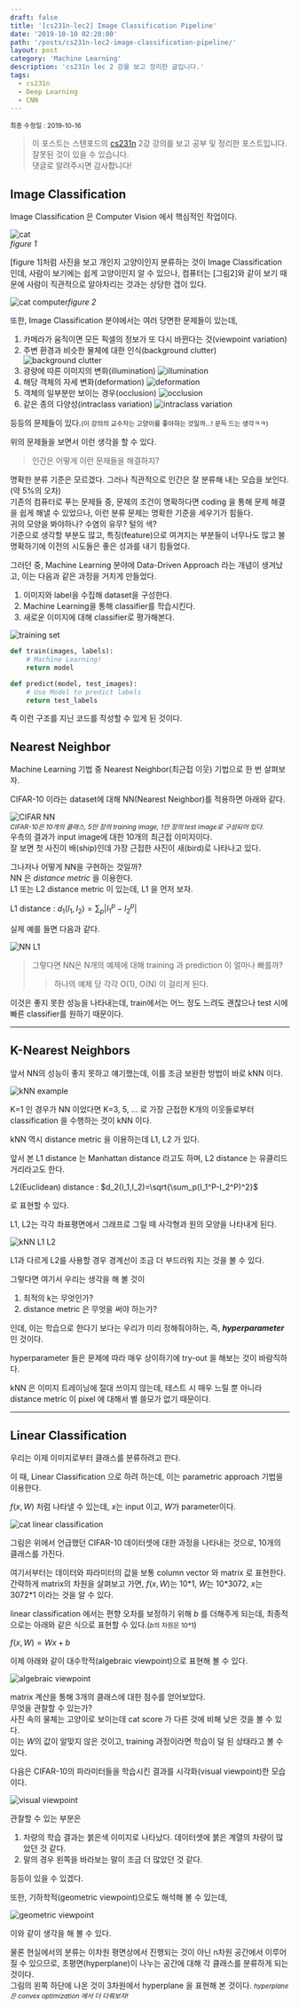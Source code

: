 ```yaml
---
draft: false
title: '[cs231n-lec2] Image Classification Pipeline'
date: '2019-10-10 02:20:00'
path: '/posts/cs231n-lec2-image-classification-pipeline/'
layout: post
category: 'Machine Learning'
description: 'cs231n lec 2 강을 보고 정리한 글입니다.'
tags:
  - cs231n
  - Deep Learning
  - CNN
---
```


<small>최종 수정일 : 2019-10-16</small>

> 이 포스트는 스탠포드의 [cs231n](http://cs231n.stanford.edu) 2강 강의를 보고 공부 및 정리한 포스트입니다.  
> 잘못된 것이 있을 수 있습니다.  
> 댓글로 알려주시면 감사합니다!

## Image Classification

Image Classification 은 Computer Vision 에서 핵심적인 작업이다.

![cat](./image1.png)  
_figure 1_

\[figure 1\]처럼 사진을 보고 개인지 고양이인지 분류하는 것이 Image Classification 인데, 사람이 보기에는 쉽게 고양이인지 알 수 있으나, 컴퓨터는 \[그림2\]와 같이 보기 때문에 사람이 직관적으로 알아차리는 것과는 상당한 갭이 있다.

![cat computer](./image2.png)_figure 2_

또한, Image Classification 분야에서는 여러 당면한 문제들이 있는데,

1. 카메라가 움직이면 모든 픽셀의 정보가 또 다시 바뀐다는 것(viewpoint variation)
2. 주변 환경과 비슷한 물체에 대한 인식(background clutter)
   ![background clutter](./image3.png)
3. 광량에 따른 이미지의 변화(illumination)
   ![illumination](./image4.png)
4. 해당 객체의 자세 변화(deformation)
   ![deformation](./image5.png)
5. 객체의 일부분만 보이는 경우(occlusion)
   ![occlusion](./image6.png)
6. 같은 종의 다양성(intraclass variation)
   ![intraclass variation](./image7.png)

등등의 문제들이 있다.<small>(이 강의의 교수자는 고양이를 좋아하는 것일까...! 문득 드는 생각ㅋㅋ)</small>

위의 문제들을 보면서 이런 생각을 할 수 있다.

> 인간은 어떻게 이런 문제들을 해결하지?

명확한 분류 기준은 모르겠다. 그러나 직관적으로 인간은 잘 분류해 내는 모습을 보인다.(약 5%의 오차)  
기존의 컴퓨터로 푸는 문제들 중, 문제의 조건이 명확하다면 coding 을 통해 문제 해결을 쉽게 해낼 수 있었으나, 이런 분류 문제는 명확한 기준을 세우기가 힘들다.  
귀의 모양을 봐야하나? 수염의 유무? 털의 색?  
기준으로 생각할 부분도 많고, 특징(feature)으로 여겨지는 부분들이 너무나도 많고 불명확하기에 이전의 시도들은 좋은 성과를 내기 힘들었다.

그러던 중, Machine Learning 분야에 Data-Driven Approach 라는 개념이 생겨났고, 이는 다음과 같은 과정을 거치게 만들었다.

1. 이미지와 label을 수집해 dataset을 구성한다.
2. Machine Learning을 통해 classifier를 학습시킨다.
3. 새로운 이미지에 대해 classifier로 평가해본다.

![training set](./image8.png)

```python
def train(images, labels):
    # Machine Learning!
    return model

def predict(model, test_images):
    # Use Model to predict labels
    return test_labels
```

즉 이런 구조를 지닌 코드를 작성할 수 있게 된 것이다.

## Nearest Neighbor

Machine Learning 기법 중 Nearest Neighbor(최근접 이웃) 기법으로 한 번 살펴보자.

CIFAR-10 이라는 dataset에 대해 NN(Nearest Neighbor)를 적용하면 아래와 같다.

![CIFAR NN](./image9.png)  
<small>_CIFAR-10은 10개의 클래스, 5만 장의 training image, 1만 장의 test image로 구성되어 있다._</small>  
우측의 결과가 input image에 대한 10개의 최근접 이미지이다.  
잘 보면 첫 사진이 배(ship)인데 가장 근접한 사진이 새(bird)로 나타나고 있다.

그나저나 어떻게 NN을 구현하는 것일까?  
NN 은 _distance metric_ 을 이용한다.  
L1 또는 L2 distance metric 이 있는데, L1 을 먼저 보자.

L1 distance : $d_1(I_1,I_2)=\sum_p \left| I_1^p-I_2^p \right|$

실제 예를 들면 다음과 같다.

![NN L1](./image10.png)

> 그렇다면 NN은 N개의 예제에 대해 training 과 prediction 이 얼마나 빠를까?
>
> > 하나의 예제 당 각각 O(1), O(N) 이 걸리게 된다.

이것은 좋지 못한 성능을 나타내는데, train에서는 어느 정도 느려도 괜찮으나 test 시에 빠른 classifier를 원하기 때문이다.

---

## K-Nearest Neighbors

앞서 NN의 성능이 좋지 못하고 얘기했는데, 이를 조금 보완한 방법이 바로 kNN 이다.

![kNN example](./image11.png)

K=1 인 경우가 NN 이었다면 K=3, 5, ... 로 가장 근접한 K개의 이웃들로부터 classification 을 수행하는 것이 kNN 이다.

kNN 역시 distance metric 을 이용하는데 L1, L2 가 있다.

앞서 본 L1 distance 는 Manhattan distance 라고도 하며, L2 distance 는 유클리드 거리라고도 한다.

L2(Euclidean) distance : $d_2(I_1,I_2)=\sqrt{\sum_p(I_1^P-I_2^P)^2}$

로 표현할 수 있다.

L1, L2는 각각 좌표평면에서 그래프로 그릴 때 사각형과 원의 모양을 나타내게 된다.

![kNN L1 L2](./image12.png)

L1과 다르게 L2를 사용할 경우 경계선이 조금 더 부드러워 지는 것을 볼 수 있다.

그렇다면 여기서 우리는 생각을 해 볼 것이

1. 최적의 k는 무엇인가?
2. distance metric 은 무엇을 써야 하는가?

인데, 이는 학습으로 한다기 보다는 우리가 미리 정해줘야하는, 즉, **_hyperparameter_** 인 것이다.

hyperparameter 들은 문제에 따라 매우 상이하기에 try-out 을 해보는 것이 바람직하다.

kNN 은 이미지 트레이닝에 절대 쓰이지 않는데, 테스트 시 매우 느릴 뿐 아니라 distance metric 이 pixel 에 대해서 별 쓸모가 없기 때문이다.

---

## Linear Classification

우리는 이제 이미지로부터 클래스를 분류하려고 한다.

이 때, Linear Classification 으로 하려 하는데, 이는 parametric approach 기법을 이용한다.

$f(x,W)$ 처럼 나타낼 수 있는데, $x$는 input 이고, $W$가 parameter이다.

![cat linear classification](./image13.png)

그림은 위에서 언급했던 CIFAR-10 데이터셋에 대한 과정을 나타내는 것으로, 10개의 클래스를 가진다.

여기서부터는 데이터와 파라미터의 값을 보통 column vector 와 matrix 로 표현한다.  
간략하게 matrix의 차원을 살펴보고 가면, $f(x,W)$는 10\*1, $W$는 10\*3072, $x$는 3072\*1 이라는 것을 알 수 있다.

linear classification 에서는 편향 오차를 보정하기 위해 $b$ 를 더해주게 되는데, 최종적으로는 아래와 같은 식으로 표현할 수 있다.(<small>$b$의 차원은 10\*1</small>)

$f(x,W) = Wx + b$

이제 아래와 같이 대수학적(algebraic viewpoint)으로 표현해 볼 수 있다.

![algebraic viewpoint](./image14.png)

matrix 계산을 통해 3개의 클래스에 대한 점수를 얻어보았다.  
무엇을 관찰할 수 있는가?  
사진 속의 물체는 고양이로 보이는데 cat score 가 다른 것에 비해 낮은 것을 볼 수 있다.  
이는 $W$의 값이 알맞지 않은 것이고, training 과정이라면 학습이 덜 된 상태라고 볼 수 있다.

다음은 CIFAR-10의 파라미터들을 학습시킨 결과를 시각화(visual viewpoint)한 모습이다.

![visual viewpoint](./image15.png)

관찰할 수 있는 부분은

1. 차량의 학습 결과는 붉은색 이미지로 나타났다. 데이터셋에 붉은 계열의 차량이 많았던 것 같다.
2. 말의 경우 왼쪽을 바라보는 말이 조금 더 많았던 것 같다.

등등이 있을 수 있겠다.

또한, 기하학적(geometric viewpoint)으로도 해석해 볼 수 있는데,

![geometric viewpoint](./image16.png)

이와 같이 생각을 해 볼 수 있다.

물론 현실에서의 분류는 이차원 평면상에서 진행되는 것이 아닌 n차원 공간에서 이루어 질 수 있으므로, 초평면(hyperplane)이 나누는 공간에 대해 각 클래스를 분류하게 되는 것이다.  
그림의 왼쪽 하단에 나온 것이 3차원에서 hyperplane 을 표현해 본 것이다. <small>_hyperplane 은 convex optimization 에서 더 다뤄보자!_</small>
